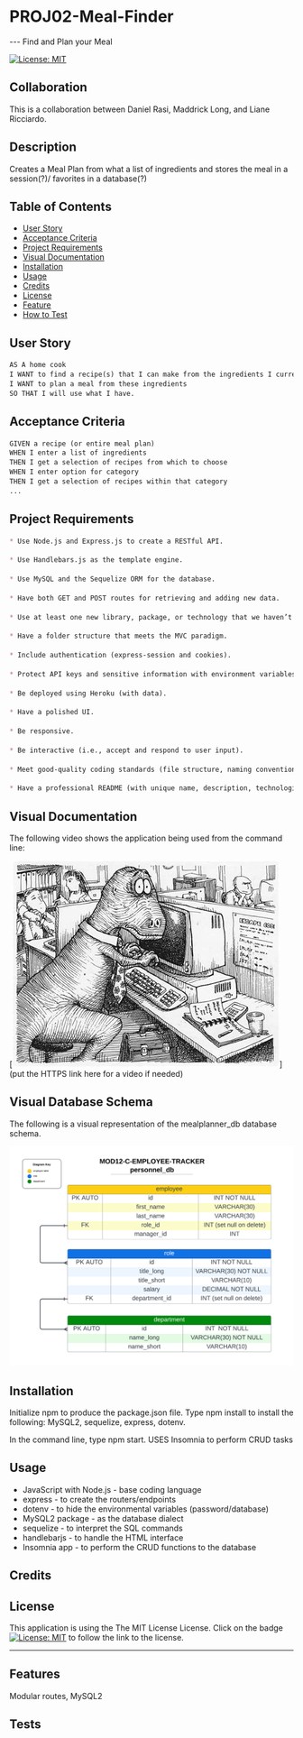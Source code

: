 # PROJ02-Meal-Finder
--- Find and Plan your Meal

[![License: MIT](https://img.shields.io/badge/License-MIT-yellow.svg)](https://opensource.org/licenses/MIT)

## Collaboration

This is a collaboration between Daniel Rasi, Maddrick Long, and Liane Ricciardo.

## Description

Creates a Meal Plan from what a list of ingredients and stores the meal in a session(?)/ favorites in a database(?) 

## Table of Contents
  
- [User Story](#userstory)
- [Acceptance Criteria](#acceptance-criteria)
- [Project Requirements](#project-requirements)
- [Visual Documentation](#visual-documentation)
- [Installation](#installation)
- [Usage](#usage)
- [Credits](#credits)
- [License](#license)
- [Feature](#features)
- [How to Test](#test)


## User Story

```md
AS A home cook
I WANT to find a recipe(s) that I can make from the ingredients I currently have 
I WANT to plan a meal from these ingredients
SO THAT I will use what I have.
```

## Acceptance Criteria

```md
GIVEN a recipe (or entire meal plan)
WHEN I enter a list of ingredients
THEN I get a selection of recipes from which to choose
WHEN I enter option for category
THEN I get a selection of recipes within that category
...


```


## Project Requirements

```md
* Use Node.js and Express.js to create a RESTful API.

* Use Handlebars.js as the template engine.

* Use MySQL and the Sequelize ORM for the database.

* Have both GET and POST routes for retrieving and adding new data.

* Use at least one new library, package, or technology that we haven’t discussed.

* Have a folder structure that meets the MVC paradigm.

* Include authentication (express-session and cookies).

* Protect API keys and sensitive information with environment variables.

* Be deployed using Heroku (with data).

* Have a polished UI.

* Be responsive.

* Be interactive (i.e., accept and respond to user input).

* Meet good-quality coding standards (file structure, naming conventions, follows best practices for class/id naming conventions, indentation, quality comments, etc.).

* Have a professional README (with unique name, description, technologies used, screenshot, and link to deployed application).
```

## Visual Documentation

The following video shows the application being used from the command line:

[![A test picture for README.](./assets/images/dino-computer.jpg)](put the HTTPS link here for a video if needed)


## Visual Database Schema

The following is a visual representation of the mealplanner_db database schema.

![database schema](./assets/images/MOD12-C-EMPLOYEE-TRACKER.png)

## Installation

Initialize npm to produce the package.json file.
Type npm install to install the following: MySQL2, sequelize, express, dotenv.
 
In the command line, type npm start.
USES Insomnia to perform CRUD tasks


## Usage
- JavaScript with Node.js - base coding language
- express - to create the routers/endpoints
- dotenv - to hide the environmental variables (password/database)
- MySQL2 package - as the database dialect
- sequelize - to interpret the SQL commands
- handlebarjs - to handle the HTML interface
- Insomnia app - to perform the CRUD functions to the database 

## Credits



## License

This application is using the The MIT License License. Click on the badge  [![License: MIT](https://img.shields.io/badge/License-MIT-yellow.svg)](https://opensource.org/licenses/MIT)  to follow the link to the license.

---

## Features

Modular routes, MySQL2


## Tests

